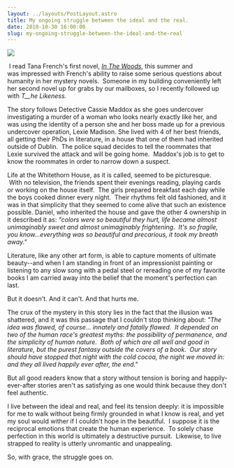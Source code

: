 ```yaml
---
layout: ../layouts/PostLayout.astro
title: My ongoing struggle between the ideal and the real.
date: 2010-10-30 16:00:00
slug: my-ongoing-struggle-between-the-ideal-and-the-real
---
```


[![](http://2.bp.blogspot.com/_WE6Zjj0fTks/ScO4e1_xGNI/AAAAAAAAJZM/Zy-84QoMRkw/s320/french.jpg)](http://2.bp.blogspot.com/_WE6Zjj0fTks/ScO4e1_xGNI/AAAAAAAAJZM/Zy-84QoMRkw/s320/french.jpg)

 I read Tana French's first novel, [_In The Woods_](http://akindoflibrary.blogspot.com/2010/07/reconciling-past-and-present.html), this summer and was impressed with French's ability to raise some serious questions about humanity in her mystery novels.  Someone in my building conveniently left her second novel up for grabs by our mailboxes, so I recently followed up with _T__he Likeness._    
  
The story follows Detective Cassie Maddox as she goes undercover investigating a murder of a woman who looks nearly exactly like her, and was using the identity of a person she and her boss made up for a previous undercover operation, Lexie Madison. She lived with 4 of her best friends, all getting their PhDs in literature, in a house that one of them had inherited outside of Dublin.  The police squad decides to tell the roommates that Lexie survived the attack and will be going home.  Maddox's job is to get to know the roommates in order to narrow down a suspect.  
  
Life at the Whitethorn House, as it is called, seemed to be picturesque.  With no television, the friends spent their evenings reading, playing cards or working on the house itself.  The girls prepared breakfast each day while the boys cooked dinner every night.  Their rhythms felt old fashioned, and it was in that simplicity that they seemed to come alive that such an existence possible. Daniel, who inherited the house and gave the other 4 ownership in it described it as: _"colors were so beautiful they hurt, life became almost unimaginably sweet and almost unimaginably frightening.  It's so fragile, you know...everything was so beautiful and precarious, it took my breath away."_  
  
Literature, like any other art form, is able to capture moments of ultimate beauty--and when I am standing in front of an impressionist painting or listening to any slow song with a pedal steel or rereading one of my favorite books I am carried away into the belief that the moment's perfection can last.  
  
But it doesn't. And it can't. And that hurts me.  
  
The crux of the mystery in this story lies in the fact that the illusion was shattered, and it was this passage that I couldn't stop thinking about: _"The idea was flawed, of course... innately and fatally flawed.  It depended on two of the human race's greatest myths: the possibility of permanence, and the simplicity of human nature.  Both of which are all well and good in literature, but the purest fantasy outside the covers of a book.  Our story should have stopped that night with the cold cocoa, the night we moved in: and they all lived happily ever after, the end."_   
  
But all good readers know that a story without tension is boring and happily-ever-after stories aren't as satisfying as one would think because they don't feel authentic.  
  
I live between the ideal and real, and feel its tension deeply: it is impossible for me to walk without being firmly grounded in what I know is real, and yet my soul would wither if I couldn't hope in the beautiful.  I suppose it is the reciprocal emotions that create the human experience.  To solely chase perfection in this world is ultimately a destructive pursuit.  Likewise, to live strapped to reality is utterly unromantic and unappealing.  
  
So, with grace, the struggle goes on.